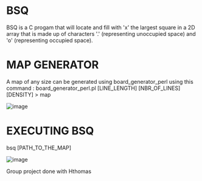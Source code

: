 # BSQ

BSQ is a C progam that will locate and fill with 'x' the largest square in a 2D array that is made up of characters '.' (representing unoccupied space) and 'o' (representing occupied space).

# MAP GENERATOR

A map of any size can be generated using board_generator_perl using this command :
board_generator_perl.pl [LINE_LENGTH] [NBR_OF_LINES] [DENSITY] > map

![image](https://user-images.githubusercontent.com/44801448/216505941-ae773ffc-d8e5-4e7f-aa9d-d8d4152375c8.png)

# EXECUTING BSQ

bsq [PATH_TO_THE_MAP]

![image](https://user-images.githubusercontent.com/44801448/216506047-79ea454d-01ac-4789-ab88-c0f393ef6653.png)

Group project done with Hthomas
